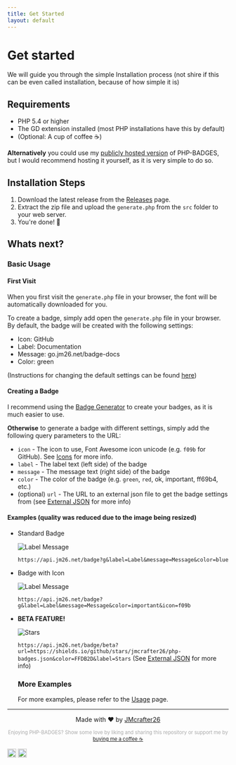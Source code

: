 ```yaml
---
title: Get Started
layout: default
---
```



# Get started

We will guide you through the simple Installation process (not shire if this can be even called installation, because of how simple it is)

## Requirements

- PHP 5.4 or higher
- The GD extension installed (most PHP installations have this by default)
- (Optional: A cup of coffee ☕️)

**Alternatively** you could use my [publicly hosted version](https://api.jm26.net/badge) of PHP-BADGES, but I would recommend hosting it yourself, as it is very simple to do so.

## Installation Steps

1. Download the latest release from the [Releases](https://github.com/JMcrafter26/php-badges/releases/latest) page.
2. Extract the zip file and upload the `generate.php` from the `src` folder to your web server.
3. You're done! 🎉

## Whats next?


### Basic Usage

#### First Visit

When you first visit the `generate.php` file in your browser, the font will be automatically downloaded for you.

To create a badge, simply add open the `generate.php` file in your browser.
By default, the badge will be created with the following settings:
- Icon: GitHub 
- Label: Documentation
- Message: go.jm26.net/badge-docs
- Color: green

(Instructions for changing the default settings can be found [here](./usage.html#default-settings))

#### Creating a Badge

I recommend using the [Badge Generator](https://test.jm26.net/badge-generator/) to create your badges, as it is much easier to use.

**Otherwise** to generate a badge with different settings, simply add the following query parameters to the URL:

- `icon` - The icon to use, Font Awesome icon unicode (e.g. `f09b` for GitHub). See [Icons](./usage.html#icons) for more info.
- `label` - The label text (left side) of the badge
- `message` - The message text (right side) of the badge
- `color` - The color of the badge (e.g. `green`, `red`, ok, important, ff69b4, etc.)
- (optional) `url` - The URL to an external json file to get the badge settings from (see [External JSON](./usage.html#url) for more info)

#### Examples (quality was reduced due to the image being resized)

- Standard Badge

    ![Label Message](https://api.jm26.net/badge?g&label=Label&message=Message&color=blue&scale=2)

    `https://api.jm26.net/badge?g&label=Label&message=Message&color=blue`
- Badge with Icon

    ![Label Message](https://api.jm26.net/badge?g&label=Label&message=Message&color=important&icon=f09b&scale=2)

    `https://api.jm26.net/badge?g&label=Label&message=Message&color=important&icon=f09b`
- **BETA FEATURE!** 

    ![Stars](https://api.jm26.net/badge/beta?url=https://shields.io/github/stars/jmcrafter26/php-badges.json&color=FFDB2D&label=Stars&scale=2) 

    `https://api.jm26.net/badge/beta?url=https://shields.io/github/stars/jmcrafter26/php-badges.json&color=FFDB2D&label=Stars` (See [External JSON](./features#external-json) for more info)

    ### More Examples

    For more examples, please refer to the [Usage](./usage) page.

***
<p style="text-align: center;">Made with ❤️ by <a href="https://jm26.net">JMcrafter26</a></p>
<p style="text-align: center; color: #aaa; font-size: 0.8em;">
Enjoying PHP-BADGES? Show some love by liking and sharing this repository or support me by <a href="https://www.buymeacoffee.com/JM26.NET" target="_blank">buying me a coffee ☕</a>
</p>
<a href="https://github.com/jmcrafter26/php-badges" target="_blank"><img src="https://api.jm26.net/badge?g&label=Github&icon=f09b&message=Repository&color=007EC6" height="20px" alt="Github Repository" ></a>
<a href="https://github.com/jmcrafter26/php-badges/release/latest" target="_blank"><img src="https://api.jm26.net/badge?g&label=Github&icon=f09b&message=Releases&color=238636" height="20px" alt="Github Releases" ></a>
